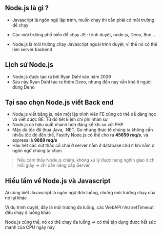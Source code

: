 ## Node.js là gì ?

- Javascript là ngôn ngữ lập trình, muốn chạy thì cần phải có môi trường để chạy
- Các môi trường phổ biến để chạy JS : trình duyệt, node.js, Deno, Bun,...

- Node.js là môi trường chạy Javascript ngoài trình duyệt, vì thế nó có thể làm server backend

## Lịch sử Node.js

- Node.js được tạo ra bởi Ryan Dahl vào năm 2009
- Sau này Ryan Dahl tạo ra thêm Deno, nhưng đến nay vẫn khá ít người dùng Deno

## Tại sao chọn Node.js viết Back end

- Node.js viết bằng js, nên một lập trình viên FE cũng có thể dễ dàng học và viết được BE. Từ đó tiết kiệm chi phí nhân sự
- Node.js có hiệu suất nhanh hơn đáng kể khi so với PHP
- Mặc dù tốc độ thua Java, .NET, Go nhưng thực tế chúng ta không cần nhiều tốc độ đến thế, Fastify Node.js có thể cho ra **45659 req/s**, và express là **9888 req/s**
- Hầu hết các nút thắc cổ chai ở server nằm ở database chứ ít khi nằm ở ngôn ngữ chúng ta chọn

> Nếu cảm thấy Node.js chậm, không xử lý được hàng nghìn giao dịch mỗi giây => chỉ cần nâng cấp Server

## Hiểu lầm về Node.js và Javascript

Ai cũng biết Javascript là ngôn ngữ đơn luồng, nhưng môi trường chạy của nó lại khác

Ví dụ trình duyệt, đây là môi trường đa luồng, các WebAPI như setTimeout đều chạy ở luồng khác

Node.js cũng thế, nó có thể chạy đa luồng => có thể tận dụng được hết sức mạnh của CPU ngày nay
